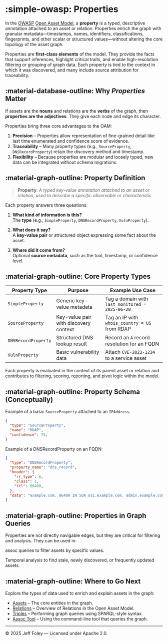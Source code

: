 # :simple-owasp: Properties

In the [OWASP](https://owasp.org) [Open Asset Model](https://github.com/owasp-amass/open-asset-model), a **property** is a typed, descriptive annotation attached to an asset or relation. Properties enrich the graph with granular metadata—timestamps, names, identifiers, classifications, fingerprints, and other scalar or structured values—without altering the core topology of the asset graph.

Properties are **first-class elements** of the model. They provide the facts that support inferences, highlight critical traits, and enable high-resolution filtering or grouping of graph data. Each property is tied to the context in which it was discovered, and many include source attribution for traceability.

## :material-database-outline: Why *Properties* Matter

If assets are the **nouns** and relations are the **verbs** of the graph, then **properties are the adjectives**. They give each node and edge its character.

Properties bring three core advantages to the OAM:

1. **Precision** – Properties allow representation of fine-grained detail like last time enumerated and confidence score of evidence.
2. **Traceability** – Many property types (e.g., `SourceProperty`, `DNSRecordProperty`) retain the discovery method and timestamp.
3. **Flexibility** – Because properties are modular and loosely typed, new data can be integrated without schema migrations.

## :material-graph-outline: Property Definition

> **Property**: *A typed key-value annotation attached to an asset or relation, used to describe a specific observable or characteristic.*

Each property answers three questions:

1. **What kind of information is this?**  
   The **type** (e.g., `SimpleProperty`, `DNSRecordProperty`, `VulnProperty`).

2. **What does it say?**  
   A **key-value pair** or structured object expressing some fact about the asset.

3. **Where did it come from?**  
   Optional **source metadata**, such as the tool, timestamp, or confidence level.

## :material-graph-outline: Core Property Types

| Property Type         | Purpose                                      | Example Use Case |
|-----------------------|----------------------------------------------|------------------|
| `SimpleProperty`      | Generic key-value metadata                   | Tag a domain with `last_monitored = 2025-06-20` |
| `SourceProperty`      | Key-value pair with discovery context        | Tag an IP with `whois_country = US` from RDAP |
| `DNSRecordProperty`   | Structured DNS lookup result                 | Record an `A` record resolution for an FQDN |
| `VulnProperty`        | Basic vulnerability data                     | Attach `CVE-2023-1234` to a service asset |

Each property is evaluated in the context of its parent asset or relation and contributes to filtering, scoring, reporting, and pivot logic within the model.

## :material-graph-outline: Property Schema (Conceptually)

Example of a basic `SourceProperty` attached to an `IPAddress`:

```json
{
  "type": "SourceProperty",
  "name": "RDAP",
  "confidence": 75,
}
```

Example of a DNSRecordProperty on an FQDN:

```json
{
  "type": "DNSRecordProperty",
  "property_name": "dns_record",
  "header": {
    "rr_type": 6,
    "class": 1,
    "ttl": 86400,
  },
  "data": "example.com. 86400 IN SOA ns1.example.com. admin.example.com.",
}
```

## :material-graph-outline: Properties in Graph Queries

Properties are not directly navigable edges, but they are critical for filtering and analysis. They can be used in:

assoc queries to filter assets by specific values.

Temporal analysis to find stale, newly discovered, or frequently updated assets.

## :material-graph-outline: Where to Go Next

Explore the types of data used to enrich and explain assets in the graph:

- [Assets](../assets/index.md) – The core entities in the graph.
- [Relations](../relations/index.md) – Overview of Relations in the Open Asset Model.
- [Triples](../assetdb/triples.md) – Performing graph queries using SPARQL-style syntax.
- [Assoc Tool](../framework_tools/assoc.md) – Using the command-line tool that queries the graph.

---

© 2025 Jeff Foley — Licensed under Apache 2.0.
